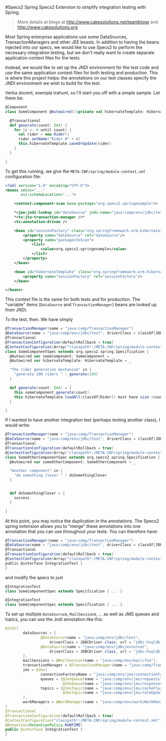 #Specs2 Spring
Specs2 Extension to simplify integration testing with Spring.

> More details at blogs at http://www.cakesolutions.net/teamblogs and http://www.cakesolutions.org

Most Spring enterprise applications use some DataSources, TransactionManagers and other JEE beasts. In
addition to having the beans injected into our specs, we would like to use Specs2 to perform the necessary
integration testing, but we don't really want to create separate application context files for the tests. 

Instead, we would like to set up the JNDI environment for the test code and use the same application context files
for both testing and production. This is where this project helps: the annotations on our test classes specify
the JNDI environment we wish to build for the test. 

Verba docent, exempla trahunt, so I'll start you off with a simple sample. Let there be:
```scala
@Component
class SomeComponent @Autowired()(private val hibernateTemplate: HibernateTemplate) {

  @Transactional
  def generate(count: Int) {
    for (c <- 0 until count) {
      val rider = new Rider()
      rider.setName("Rider #" + c)
      this.hibernateTemplate.saveOrUpdate(rider)
    }
  }

}
```
To get this running, we give the ``META-INF/spring/module-context.xml`` configuration file:
```xml
<?xml version="1.0" encoding="UTF-8"?>
<beans xmlns="..."
	   xsi:schemaLocation="...">

	<context:component-scan base-package="org.specs2.springexample"/>

	*<jee:jndi-lookup id="dataSource" jndi-name="java:comp/env/jdbc/test" expected-type="javax.sql.DataSource"/>*
	*<tx:jta-transaction-manager />*
	<tx:annotation-driven />

	<bean id="sessionFactory" class="org.springframework.orm.hibernate3.annotation.AnnotationSessionFactoryBean">
		<property name="dataSource" ref="dataSource"/>
		<property name="packagesToScan">
			<list>
				<value>org.specs2.springexample</value>
			</list>
		</property>
	</bean>

	<bean id="hibernateTemplate" class="org.springframework.orm.hibernate3.HibernateTemplate">
		<property name="sessionFactory" ref="sessionFactory"/>
	</bean>

</beans>
```
This context file is the same for both tests and for production. The "variable" items (``DataSource`` and ``TransactionManager``) beans are looked up from JNDI.

To the test, then. We have simply
```scala
@TransactionManager(name = "java:comp/TransactionManager")
@DataSource(name = "java:comp/env/jdbc/test", driverClass = classOf[JDBCDriver], url = "jdbc:hsqldb:mem:test")
@Transactional
@TransactionConfiguration(defaultRollback = true)
@ContextConfiguration(Array("classpath*:/META-INF/spring/module-context.xml"))
class SomeComponentSpec extends org.specs2.spring.Specification {
  @Autowired var someComponent: SomeComponent = _
  @Autowired var hibernateTemplate: HibernateTemplate = _

  "The rider generation mechanism" in {
    "generate 100 riders " ! generate(100)
  }

  def generate(count: Int) = {
    this.someComponent.generate(count)
    this.hibernateTemplate.loadAll(classOf[Rider]) must have size (count)
  }

}
```
If I wanted to have another integration test (perhaps testing another class), I would write:
```scala
@TransactionManager(name = "java:comp/TransactionManager")
@DataSource(name = "java:comp/env/jdbc/test", driverClass = classOf[JDBCDriver], url = "jdbc:hsqldb:mem:test")
@Transactional
@TransactionConfiguration(defaultRollback = true)
@ContextConfiguration(Array("classpath*:/META-INF/spring/module-context.xml"))
class SomeOtherComponentSpec extends org.specs2.spring.Specification {
  @Autowired var someOtherComponent: SomeOtherComponent = _

  "Another component" in {
    "do something clever " ! doSomethingClever
  }


  def doSomethingClever = {
    success
  }

}
```
At this point, you may notice the duplication in the annotations. The Specs2 spring extension allows you to "merge" these annotations into one annotation that you can use throughout your tests. You can therefore have:
```scala
@TransactionManager(name = "java:comp/TransactionManager")
@DataSource(name = "java:comp/env/jdbc/test", driverClass = classOf[JDBCDriver], url = "jdbc:hsqldb:mem:test")
@Transactional
@TransactionConfiguration(defaultRollback = true)
@ContextConfiguration(Array("classpath*:/META-INF/spring/module-context.xml"))
public @interface IntegrationTest {
}
```
and modify the specs to just
```scala
@IntegrationTest
class SomeComponentSpec extends Specification { ... }

@IntegrationTest
class SomeComponentSpec extends Specification { ... }
```
To set up multiple ``DataSource``s, ``MailSession``s, ... as well as JMS queues and topics, you can use the Jndi annotation like this:
```java
@Jndi(
		dataSources = {
				@DataSource(name = "java:comp/env/jdbc/test",
					driverClass = JDBCDriver.class, url = "jdbc:hsqldb:mem:test"),
				@DataSource(name = "java:comp/env/jdbc/external",
					driverClass = JDBCDriver.class, url = "jdbc:hsqldb:mem:external")
		},
		mailSessions = @MailSession(name = "java:comp/env/mail/foo"),
		transactionManager = @TransactionManager(name = "java:comp/TransactionManager"),
		jms = @Jms(
				connectionFactoryName = "java:comp/env/jms/connectionFactory",
				queues = {@JmsQueue(name = "java:comp/env/jms/requests"), 
						  @JmsQueue(name = "java:comp/env/jms/responses")},
				topics = {@JmsTopic(name = "java:comp/env/jms/cacheFlush"), 
						  @JmsTopic(name = "java:comp/env/jms/ruleUpdate")}
		),
		workManagers = @WorkManager(name = "java:comp/env/work/WorkManager", kind = WorkManager.Kind.CommonJ)
)
@Transactional
@TransactionConfiguration(defaultRollback = true)
@ContextConfiguration("classpath*:/META-INF/spring/module-context.xml")
@Retention(RetentionPolicy.RUNTIME)
public @interface IntegrationTest {
}
```